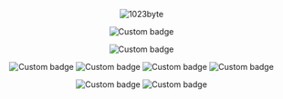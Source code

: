 <div align=center>

![1023byte](https://github-readme-stats.vercel.app/api?username=1023byte&theme=dark&show_icons=true)


![Custom badge](https://img.shields.io/badge/VUE2-入门-brightgreen)

![Custom badge](https://img.shields.io/badge/VUE3-入门-green)

![Custom badge](https://img.shields.io/badge/CSS-入门-red)
![Custom badge](https://img.shields.io/badge/JavaScript-入门-yellow)
![Custom badge](https://img.shields.io/badge/Webpack-入门-brightgreen)
![Custom badge](https://img.shields.io/badge/Vite-入门-brightgreen)
 
![Custom badge](https://img.shields.io/badge/ElementUI-入门-green)
![Custom badge](https://img.shields.io/badge/EmelentUI+-入门-brightgreen)
 
 

</div>

